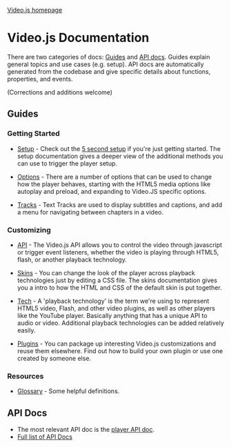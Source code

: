 [Video.js homepage](http://videojs.com)

<h1>Video.js Documentation</h1>

There are two categories of docs: [Guides](./guides/) and [API docs](./api/). Guides explain general topics and use cases (e.g. setup). API docs are automatically generated from the codebase and give specific details about functions, properties, and events.

(Corrections and additions welcome)

## Guides

### Getting Started

* [Setup](./guides/setup.md) - Check out the [5 second setup](http://videojs.com/#section5) if you're just getting started. The setup documentation gives a deeper view of the additional methods you can use to trigger the player setup.

* [Options](./guides/options.md) - There are a number of options that can be used to change how the player behaves, starting with the HTML5 media options like autoplay and preload, and expanding to Video.JS specific options.

* [Tracks](./guides/tracks.md) - Text Tracks are used to display subtitles and captions, and add a menu for navigating between chapters in a video.

### Customizing

* [API](./guides/api.md) - The Video.js API allows you to control the video through javascript or trigger event listeners, whether the video is playing through HTML5, flash, or another playback technology.

* [Skins](./guides/skins.md) - You can change the look of the player across playback technologies just by editing a CSS file. The skins documentation gives you a intro to how the HTML and CSS of the default skin is put together.

* [Tech](./guides/tech.md) - A 'playback technology' is the term we're using to represent HTML5 video, Flash, and other video plugins, as well as other players like the YouTube player. Basically anything that has a unique API to audio or video. Additional playback technologies can be added relatively easily.

* [Plugins](./guides/plugins.md) - You can package up interesting Video.js customizations and reuse them elsewhere. Find out how to build your own plugin or use one created by someone else.

### Resources

* [Glossary](./guides/glossary.md) - Some helpful definitions.

## API Docs
- The most relevant API doc is the [player API doc](./api/player.md).
- [Full list of API Docs](./api/)
